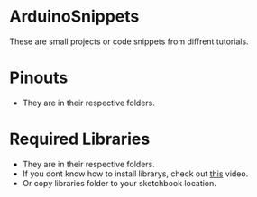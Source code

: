 # ArduinoSnippets
These are small projects or code snippets from diffrent tutorials.

# Pinouts
- They are in their respective folders.

# Required Libraries
- They are in their respective folders.
- If you dont know how to install librarys, check out [this](https://www.youtube.com/watch?v=M6PZOqNHKxM) video.
- Or copy libraries folder to your sketchbook location.
